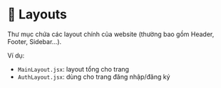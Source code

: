 # 🧱 Layouts

Thư mục chứa các layout chính của website (thường bao gồm Header, Footer, Sidebar...).

Ví dụ:

- `MainLayout.jsx`: layout tổng cho trang
- `AuthLayout.jsx`: dùng cho trang đăng nhập/đăng ký
